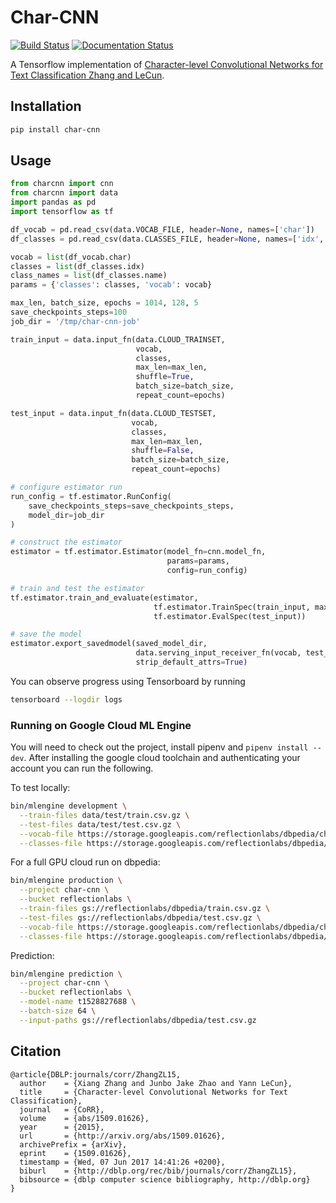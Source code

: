 # Char-CNN

[![Build Status](https://travis-ci.org/reflectionlabs/char-cnn.png?branch=master)](https://travis-ci.org/reflectionlabs/char-cnn)
[![Documentation Status](https://readthedocs.org/projects/char-cnn/badge/?version=latest)](http://char-cnn.readthedocs.io/en/latest/?badge=latest)

A Tensorflow implementation of [Character-level Convolutional Networks for Text Classification Zhang and LeCun](https://arxiv.org/abs/1509.01626).

## Installation

```bash
pip install char-cnn
```

## Usage

```python
from charcnn import cnn
from charcnn import data
import pandas as pd
import tensorflow as tf

df_vocab = pd.read_csv(data.VOCAB_FILE, header=None, names=['char'])
df_classes = pd.read_csv(data.CLASSES_FILE, header=None, names=['idx', 'name'])

vocab = list(df_vocab.char)
classes = list(df_classes.idx)
class_names = list(df_classes.name)
params = {'classes': classes, 'vocab': vocab}

max_len, batch_size, epochs = 1014, 128, 5
save_checkpoints_steps=100
job_dir = '/tmp/char-cnn-job'

train_input = data.input_fn(data.CLOUD_TRAINSET,
                            vocab,
                            classes,
                            max_len=max_len,
                            shuffle=True,
                            batch_size=batch_size,
                            repeat_count=epochs)

test_input = data.input_fn(data.CLOUD_TESTSET,
                           vocab,
                           classes,
                           max_len=max_len,
                           shuffle=False,
                           batch_size=batch_size,
                           repeat_count=epochs)

# configure estimator run
run_config = tf.estimator.RunConfig(
    save_checkpoints_steps=save_checkpoints_steps,
    model_dir=job_dir
)

# construct the estimator
estimator = tf.estimator.Estimator(model_fn=cnn.model_fn,
                                   params=params,
                                   config=run_config)

# train and test the estimator
tf.estimator.train_and_evaluate(estimator,
                                tf.estimator.TrainSpec(train_input, max_steps=max_steps),
                                tf.estimator.EvalSpec(test_input))

# save the model
estimator.export_savedmodel(saved_model_dir,
                            data.serving_input_receiver_fn(vocab, test_batch_size),
                            strip_default_attrs=True)
```

You can observe progress using Tensorboard by running

```bash
tensorboard --logdir logs
```

### Running on Google Cloud ML Engine

You will need to check out the project, install pipenv and `pipenv install
--dev`. After installing the google cloud toolchain and authenticating your
account you can run the following.

To test locally:

```bash
bin/mlengine development \
  --train-files data/test/train.csv.gz \
  --test-files data/test/test.csv.gz \
  --vocab-file https://storage.googleapis.com/reflectionlabs/dbpedia/chars.csv \
  --classes-file https://storage.googleapis.com/reflectionlabs/dbpedia/classes.csv
```

For a full GPU cloud run on dbpedia:

```bash
bin/mlengine production \
  --project char-cnn \
  --bucket reflectionlabs \
  --train-files gs://reflectionlabs/dbpedia/train.csv.gz \
  --test-files gs://reflectionlabs/dbpedia/test.csv.gz \
  --vocab-file https://storage.googleapis.com/reflectionlabs/dbpedia/chars.csv \
  --classes-file https://storage.googleapis.com/reflectionlabs/dbpedia/classes.csv
```

Prediction:

```bash
bin/mlengine prediction \
  --project char-cnn \
  --bucket reflectionlabs \
  --model-name t1528827688 \
  --batch-size 64 \
  --input-paths gs://reflectionlabs/dbpedia/test.csv.gz
```

## Citation

```citation
@article{DBLP:journals/corr/ZhangZL15,
  author    = {Xiang Zhang and Junbo Jake Zhao and Yann LeCun},
  title     = {Character-level Convolutional Networks for Text Classification},
  journal   = {CoRR},
  volume    = {abs/1509.01626},
  year      = {2015},
  url       = {http://arxiv.org/abs/1509.01626},
  archivePrefix = {arXiv},
  eprint    = {1509.01626},
  timestamp = {Wed, 07 Jun 2017 14:41:26 +0200},
  biburl    = {http://dblp.org/rec/bib/journals/corr/ZhangZL15},
  bibsource = {dblp computer science bibliography, http://dblp.org}
}
```
